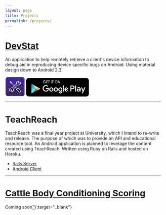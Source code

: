 ```yaml
---
layout: page
title: Projects
permalink: /projects/
---
```

# [DevStat](http://ianfield.com/DevStat)
An application to help remotely retrieve a client's device information to debug aid in reproducing device specific bugs on Android. Using material design down to Android 2.3.

![DevStat](/assets/devstat_launcher.png) [![Google Play](/assets/google-play-badge.png)](https://play.google.com/store/apps/details?id=uk.co.ianfield.devstat)

<hr class="post-split" />

# TeachReach

TeachReach was a final year project at University, which I intend to re-write and release. The purpose of which was to provide an API and educational resource tool. An Android application is planned to leverage the content created using TeachReach. Written using Ruby on Rails and hosted on Heroku.

- [Rails Server](https://github.com/IanField90/TeachReach)
- [Android Client](https://github.com/IanField90/TeachReachAndroid)

<hr class="post-split" />

# [Cattle Body Conditioning Scoring](http://github.com/IanField90/CattleBodyConditioning)
Coming soon[&trade;](http://wowwiki.wikia.com/wiki/Soon){:target="_blank"}
